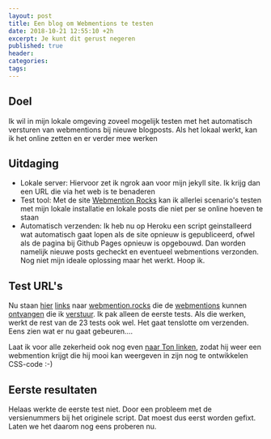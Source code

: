```yaml
---
layout: post
title: Een blog om Webmentions te testen
date: 2018-10-21 12:55:10 +2h
excerpt: Je kunt dit gerust negeren
published: true
header:
categories: 
tags: 
---
```


## Doel

Ik wil in mijn lokale omgeving zoveel mogelijk testen met het automatisch versturen van webmentions bij nieuwe blogposts. Als het lokaal werkt, kan ik het online zetten en er verder mee werken

## Uitdaging

- Lokale server: Hiervoor zet ik ngrok aan voor mijn jekyll site. Ik krijg dan een URL die via het web is te benaderen
- Test tool: Met de site [Webmention Rocks](https://webmention.rocks/) kan ik allerlei scenario's testen met mijn lokale installatie en lokale posts die niet per se online hoeven te staan
- Automatisch verzenden: Ik heb nu op Heroku een script geinstalleerd wat automatisch gaat lopen als de site opnieuw is gepubliceerd, ofwel als de pagina bij Github Pages opnieuw is opgebouwd. Dan worden namelijk nieuwe posts gecheckt en eventueel webmentions verzonden. Nog niet mijn ideale oplossing maar het werkt. Hoop ik.

## Test URL's

Nu staan [hier](https://webmention.rocks/test/1) [links](https://webmention.rocks/test/2) naar [webmention.rocks](https://webmention.rocks/test/3) die de [webmentions](https://webmention.rocks/test/4) kunnen [ontvangen](https://webmention.rocks/test/5) die ik [verstuur](https://webmention.rocks/test/6). Ik pak alleen de eerste tests. Als die werken, werkt de rest van de 23 tests ook wel. Het gaat tenslotte om verzenden. Eens zien wat er nu gaat gebeuren....

Laat ik voor alle zekerheid ook nog even [naar Ton linken](https://www.zylstra.org/blog/2018/10/solvingwebmentions/), zodat hij weer een webmention krijgt die hij mooi kan weergeven in zijn nog te ontwikkelen CSS-code :-)

## Eerste resultaten

Helaas werkte de eerste test niet. Door een probleem met de versienummers bij het originele script. Dat moest dus eerst worden gefixt. Laten we het daarom nog eens proberen nu.
